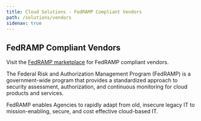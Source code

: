```yaml
---
title: Cloud Solutions - FedRAMP Compliant Vendors 
path: /solutions/vendors
sidenav: true
---
```


## FedRAMP Compliant Vendors

Visit the [FedRAMP marketplace](https://marketplace.fedramp.gov) for FedRAMP compliant vendors.

The Federal Risk and Authorization Management Program (FedRAMP) is a government-wide program that provides a standardized approach to security assessment, authorization, and continuous monitoring for cloud products and services.

FedRAMP enables Agencies to rapidly adapt from old, insecure legacy IT to mission-enabling, secure, and cost effective cloud-based IT.